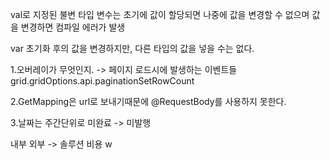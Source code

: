
val로 지정된 불변 타입 변수는 초기에 값이 할당되면 나중에 값을 변경할 수 없으며 값을 변경하면 컴파일 에러가 발생

var 초기화 후의 값을 변경하지만, 다른 타입의 값을 넣을 수는 없다.



1.오버레이가 무엇인지. -> 페이지 로드시에 발생하는 이벤트들
grid.gridOptions.api.paginationSetRowCount

2.GetMapping은 url로 보내기때문에 
@RequestBody를 사용하지 못한다.


3.날짜는 주간단위로
미완료 -> 미발행

내부 외부 -> 솔루션 비용 w